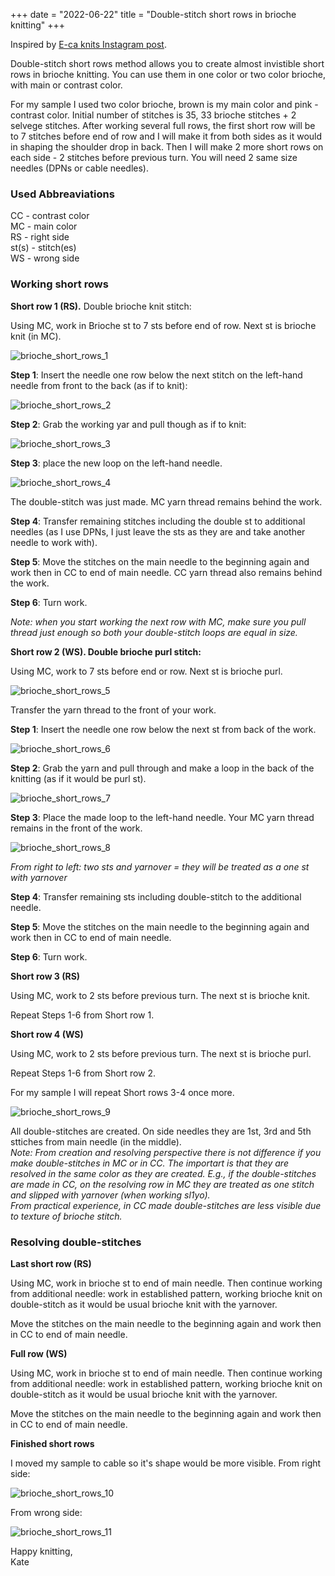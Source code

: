 +++
date = "2022-06-22"
title = "Double-stitch short rows in brioche knitting"
+++

Inspired by [E-ca knits Instagram post](https://www.instagram.com/p/CTR_mf9o0Js/?utm_source=ig_web_copy_link).

Double-stitch short rows method allows you to create almost invistible short rows in brioche knitting. You can use them in one color or two color brioche, with main or contrast color.

<!--more-->

For my sample I used two color brioche, brown is my main color and pink - contrast color. Initial number of stitches is 35, 33 brioche stitches + 2 selvege stitches.
After working several full rows, the first short row will be to 7 stitches before end of row and I will make it from both sides as it would in shaping the shoulder drop in back. Then I will make 2 more short rows on each side - 2 stitches before previous turn.
You will need 2 same size needles (DPNs or cable needles).

### Used Abbreaviations

CC - contrast color  
MC - main color  
RS - right side  
st(s) - stitch(es)  
WS - wrong side  

### Working short rows

**Short row 1 (RS).** Double brioche knit stitch:

Using MC, work in Brioche st to 7 sts before end of row. Next st is brioche knit (in MC).

![brioche_short_rows_1](../images/brioche_short_rows_1.webp)

**Step 1**: Insert the needle one row below the next stitch on the left-hand needle from front to the back (as if to knit):

![brioche_short_rows_2](../images/brioche_short_rows_2.webp)

**Step 2**: Grab the working yar and pull though as if to knit:

![brioche_short_rows_3](../images/brioche_short_rows_3.webp)

**Step 3**: place the new loop on the left-hand needle.

![brioche_short_rows_4](../images/brioche_short_rows_4.webp)

The double-stitch was just made. MC yarn thread remains behind the work.

**Step 4**: Transfer remaining stitches including the double st to additional needles (as I use DPNs, I just leave the sts as they are and take another needle to work with). 

**Step 5**: Move the stitches on the main needle to the beginning again and work then in CC to end of main needle. CC yarn thread also remains behind the work.

**Step 6**: Turn work.

*Note: when you start working the next row with MC, make sure you pull thread just enough so both your double-stitch loops are equal in size.*

**Short row 2 (WS). Double brioche purl stitch:**

Using MC, work to 7 sts before end or row. Next st is brioche purl.

![brioche_short_rows_5](../images/brioche_short_rows_5.webp)

Transfer the yarn thread to the front of your work. 

**Step 1**: Insert the needle one row below the next st from back of the work.

![brioche_short_rows_6](../images/brioche_short_rows_6.webp)

**Step 2**: Grab the yarn and pull through and make a loop in the back of the knitting (as if it would be purl st). 

![brioche_short_rows_7](../images/brioche_short_rows_7.webp)

**Step 3**: Place the made loop to the left-hand needle. Your MC yarn thread remains in the front of the work.

![brioche_short_rows_8](../images/brioche_short_rows_8.webp)

*From right to left: two sts and yarnover = they will be treated as a one st with yarnover*

**Step 4**: Transfer remaining sts including double-stitch to the additional needle. 


**Step 5**: Move the stitches on the main needle to the beginning again and work then in CC to end of main needle.


**Step 6**: Turn work.


**Short row 3 (RS)**

Using MC, work to 2 sts before previous turn. The next st is brioche knit.

Repeat Steps 1-6 from Short row 1.


**Short row 4 (WS)**

Using MC, work to 2 sts before previous turn. The next st is brioche purl.

Repeat Steps 1-6 from Short row 2.


For my sample I will repeat Short rows 3-4 once more.

![brioche_short_rows_9](../images/brioche_short_rows_9.webp)

All double-stitches are created. On side needles they are 1st, 3rd and 5th sttiches from main needle (in the middle).  
*Note: From creation and resolving perspective there is not difference if you make double-stitches in MC or in CC. The importart is that they are resolved in the same color as they are created. E.g., if the double-stitches are made in CC, on the resolving row in MC they are treated as one stitch and slipped with yarnover (when working sl1yo).*  
*From practical experience, in CC made double-stitches are less visible due to texture of brioche stitch.*

### Resolving double-stitches

**Last short row (RS)**

Using MC, work in brioche st to end of main needle. Then continue working from additional needle: work in established pattern, working brioche knit on double-stitch as it would be usual brioche knit with the yarnover.

Move the stitches on the main needle to the beginning again and work then in CC to end of main needle.


**Full row (WS)**

Using MC, work in brioche st to end of main needle. Then continue working from additional needle: work in established pattern, working brioche knit on double-stitch as it would be usual brioche knit with the yarnover.

Move the stitches on the main needle to the beginning again and work then in CC to end of main needle.


**Finished short rows**

I moved my sample to cable so it's shape would be more visible. From right side:

![brioche_short_rows_10](../images/brioche_short_rows_10.webp)

From wrong side:

![brioche_short_rows_11](../images/brioche_short_rows_11.webp)

Happy knitting,  
Kate